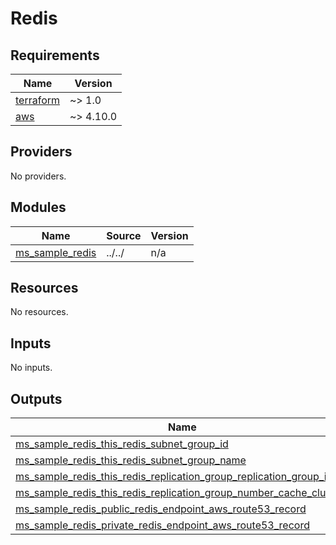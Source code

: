 # Redis

<!-- BEGINNING OF PRE-COMMIT-TERRAFORM DOCS HOOK -->
## Requirements

| Name | Version |
|------|---------|
| <a name="requirement_terraform"></a> [terraform](#requirement\_terraform) | ~> 1.0 |
| <a name="requirement_aws"></a> [aws](#requirement\_aws) | ~> 4.10.0 |

## Providers

No providers.

## Modules

| Name | Source | Version |
|------|--------|---------|
| <a name="module_ms_sample_redis"></a> [ms\_sample\_redis](#module\_ms\_sample\_redis) | ../../ | n/a |

## Resources

No resources.

## Inputs

No inputs.

## Outputs

| Name | Description |
|------|-------------|
| <a name="output_ms_sample_redis_this_redis_subnet_group_id"></a> [ms\_sample\_redis\_this\_redis\_subnet\_group\_id](#output\_ms\_sample\_redis\_this\_redis\_subnet\_group\_id) | n/a |
| <a name="output_ms_sample_redis_this_redis_subnet_group_name"></a> [ms\_sample\_redis\_this\_redis\_subnet\_group\_name](#output\_ms\_sample\_redis\_this\_redis\_subnet\_group\_name) | n/a |
| <a name="output_ms_sample_redis_this_redis_replication_group_replication_group_id"></a> [ms\_sample\_redis\_this\_redis\_replication\_group\_replication\_group\_id](#output\_ms\_sample\_redis\_this\_redis\_replication\_group\_replication\_group\_id) | n/a |
| <a name="output_ms_sample_redis_this_redis_replication_group_number_cache_clusters"></a> [ms\_sample\_redis\_this\_redis\_replication\_group\_number\_cache\_clusters](#output\_ms\_sample\_redis\_this\_redis\_replication\_group\_number\_cache\_clusters) | n/a |
| <a name="output_ms_sample_redis_public_redis_endpoint_aws_route53_record"></a> [ms\_sample\_redis\_public\_redis\_endpoint\_aws\_route53\_record](#output\_ms\_sample\_redis\_public\_redis\_endpoint\_aws\_route53\_record) | n/a |
| <a name="output_ms_sample_redis_private_redis_endpoint_aws_route53_record"></a> [ms\_sample\_redis\_private\_redis\_endpoint\_aws\_route53\_record](#output\_ms\_sample\_redis\_private\_redis\_endpoint\_aws\_route53\_record) | n/a |

<!-- END OF PRE-COMMIT-TERRAFORM DOCS HOOK -->
